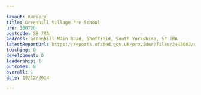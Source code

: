 ```yaml
---

layout: nursery
title: Greenhill Village Pre-School
urn: 300720
postcode: S8 7RA
address: Greenhill Main Road, Sheffield, South Yorkshire, S8 7RA
latestReportUrl: https://reports.ofsted.gov.uk/provider/files/2448082/urn/300720.pdf
teaching: 0
development: 0
leadership: 1
outcomes: 0
overall: 1
date: 18/12/2014

---
```

